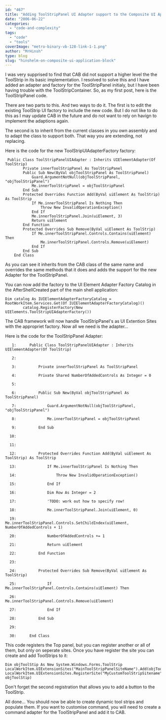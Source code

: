 ```yaml
---
id: "467"
title: "Adding ToolStripPanel UI Adapter support to the Composite UI Application Block"
date: "2006-06-22"
categories: 
  - "code-and-complexity"
tags: 
  - "code"
  - "tools"
coverImage: "metro-binary-vb-128-link-1-1.png"
author: "MrHinsh"
type: blog
slug: "hinshelm-on-composite-ui-application-block"
---
```


I was very supprised to find that CAB did not support a higher level the the ToolStrip in its basic implementation. I resolved to solve this and I have added an adapter and factory for the ToolStripPanel initialy, but I have been having trouble with the ToolStripContainer. So, as my first post, here is the ToolStripPanel code.

There are two parts to this. And two ways to do it. The first is to edit the existing ToolStrip UI factory to include the new code. But I do not like to do this as I may update CAB in the future and do not want to rely on havign to implement the adaptions again.

The second is to inherit from the current classes in you own assembly and to adapt the class to support both. That way you are extending, not replacing.

Here is the code for the new ToolStripUIAdapterFactory factory:

```
 Public Class ToolStripPanelUIAdapter : Inherits UIElementAdapter(Of ToolStrip)
        Private innerToolStripPanel As ToolStripPanel
        Public Sub New(ByVal objToolStripPanel As ToolStripPanel)
            Guard.ArgumentNotNull(objToolStripPanel, "objToolStripPanel")
            Me.innerToolStripPanel = objToolStripPanel
        End Sub
        Protected Overrides Function Add(ByVal uiElement As ToolStrip) As ToolStrip
            If Me.innerToolStripPanel Is Nothing Then
                Throw New InvalidOperationException()
            End If
            Me.innerToolStripPanel.Join(uiElement, 3)
            Return uiElement
        End Function
        Protected Overrides Sub Remove(ByVal uiElement As ToolStrip)
            If Me.innerToolStripPanel.Controls.Contains(uiElement) Then
                Me.innerToolStripPanel.Controls.Remove(uiElement)
            End If
        End Sub
    End Class
```

As you can see it inherits from the CAB class of the same name and overrides the same methods that it does and adds the support for the new Adapter for the ToolStripPanel.

You can now add the factory to the UI Element Adapter Factory Catalog in the AfterShellCreated part of the main shell application:

```
Dim catalog As IUIElementAdapterFactoryCatalog = RootWorkItem.Services.Get(Of IUIElementAdapterFactoryCatalog)()
        catalog.RegisterFactory(New UIElements.ToolStripUIAdapterFactory())
```

The CAB framework will now handle ToolStripPanel's as UI Extention Sites with the appropriet factory. Now all we need is the adapter...

Here is the code for the ToolStripPanel Adapter:

```
   1:      Public Class ToolStripPanelUIAdapter : Inherits UIElementAdapter(Of ToolStrip)
```

```
   2:  
```

```
   3:          Private innerToolStripPanel As ToolStripPanel
```

```
   4:          Private Shared NumberOfAddedControls As Integer = 0
```

```
   5:  
```

```
   6:          Public Sub New(ByVal objToolStripPanel As ToolStripPanel)
```

```
   7:              Guard.ArgumentNotNull(objToolStripPanel, "objToolStripPanel")
```

```
   8:              Me.innerToolStripPanel = objToolStripPanel
```

```
   9:          End Sub
```

```
  10:  
```

```
  11:  
```

```
  12:          Protected Overrides Function Add(ByVal uiElement As ToolStrip) As ToolStrip
```

```
  13:              If Me.innerToolStripPanel Is Nothing Then
```

```
  14:                  Throw New InvalidOperationException()
```

```
  15:              End If
```

```
  16:              Dim Row As Integer = 2
```

```
  17:              'TODO: work out how to specify row!
```

```
  18:              Me.innerToolStripPanel.Join(uiElement, 0)
```

```
  19:              Me.innerToolStripPanel.Controls.SetChildIndex(uiElement, NumberOfAddedControls + 1)
```

```
  20:              NumberOfAddedControls += 1
```

```
  21:              Return uiElement
```

```
  22:          End Function
```

```
  23:  
```

```
  24:          Protected Overrides Sub Remove(ByVal uiElement As ToolStrip)
```

```
  25:              If Me.innerToolStripPanel.Controls.Contains(uiElement) Then
```

```
  26:                  Me.innerToolStripPanel.Controls.Remove(uiElement)
```

```
  27:              End If
```

```
  28:          End Sub
```

```
  29:  
```

```
  30:      End Class
```

This code registers the Top panel, but you can register another or all of them, but only on seperate sites. Once you have register the site you can create and add ToolStrips to it:

```
Dim objToolStip As New System.Windows.Forms.ToolStrip
LocalWorkItem.UIExtensionSites("MainToolStripPanelSiteName").Add(objToolStip)
LocalWorkItem.UIExtensionSites.RegisterSite("MyCustomToolStripSitename", objToolStip)
```

Don't forget the second registration that allows you to add a button to the ToolStrip.

All done... You should now be able to create dynamic tool strips and populate them. If you want to customise command, you will need to create a command adapter for the ToolStripPanel and add it to CAB.




